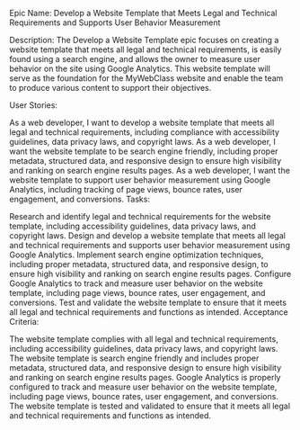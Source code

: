 Epic Name: Develop a Website Template that Meets Legal and Technical Requirements and Supports User Behavior Measurement

Description:
The Develop a Website Template epic focuses on creating a website template that meets all legal and technical requirements, is easily found using a search engine, and allows the owner to measure user behavior on the site using Google Analytics. This website template will serve as the foundation for the MyWebClass website and enable the team to produce various content to support their objectives.

User Stories:

As a web developer, I want to develop a website template that meets all legal and technical requirements, including compliance with accessibility guidelines, data privacy laws, and copyright laws.
As a web developer, I want the website template to be search engine friendly, including proper metadata, structured data, and responsive design to ensure high visibility and ranking on search engine results pages.
As a web developer, I want the website template to support user behavior measurement using Google Analytics, including tracking of page views, bounce rates, user engagement, and conversions.
Tasks:

Research and identify legal and technical requirements for the website template, including accessibility guidelines, data privacy laws, and copyright laws.
Design and develop a website template that meets all legal and technical requirements and supports user behavior measurement using Google Analytics.
Implement search engine optimization techniques, including proper metadata, structured data, and responsive design, to ensure high visibility and ranking on search engine results pages.
Configure Google Analytics to track and measure user behavior on the website template, including page views, bounce rates, user engagement, and conversions.
Test and validate the website template to ensure that it meets all legal and technical requirements and functions as intended.
Acceptance Criteria:

The website template complies with all legal and technical requirements, including accessibility guidelines, data privacy laws, and copyright laws.
The website template is search engine friendly and includes proper metadata, structured data, and responsive design to ensure high visibility and ranking on search engine results pages.
Google Analytics is properly configured to track and measure user behavior on the website template, including page views, bounce rates, user engagement, and conversions.
The website template is tested and validated to ensure that it meets all legal and technical requirements and functions as intended.